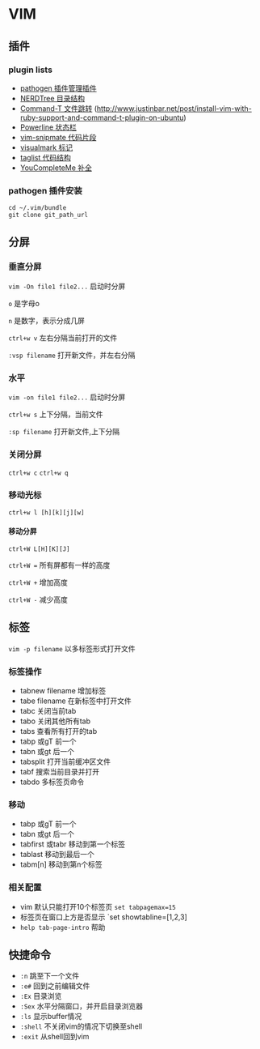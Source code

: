 # VIM

## 插件

### plugin lists

- [pathogen 插件管理插件](https://github.com/tpope/vim-pathogen)
- [NERDTree 目录结构](https://github.com/scrooloose/nerdtree)
- [Command-T 文件跳转](https://github.com/wincent/Command-T.git) (http://www.justinbar.net/post/install-vim-with-ruby-support-and-command-t-plugin-on-ubuntu)
- [Powerline 状态栏](https://github.com/Lokaltog/vim-powerline)
- [vim-snipmate 代码片段](https://github.com/garbas/vim-snipmate)
- [visualmark 标记](http://www.vim.org/scripts/download_script.php?src_id=4700)
- [taglist 代码结构](https://github.com/vim-scripts/taglist.vim)
- [YouCompleteMe 补全](https://github.com/Valloric/YouCompleteMe#ubuntu-linux-x64-super-quick-installation)

### pathogen 插件安装

```
cd ~/.vim/bundle
git clone git_path_url
```

## 分屏

### 垂直分屏

`vim -On file1 file2...` 启动时分屏

`o` 是字母o

`n` 是数字，表示分成几屏

`ctrl+w v` 左右分隔当前打开的文件

`:vsp filename` 打开新文件，并左右分隔

### 水平

`vim -on file1 file2...` 启动时分屏

`ctrl+w s` 上下分隔，当前文件

`:sp filename` 打开新文件,上下分隔

### 关闭分屏

`ctrl+w c`
`ctrl+w q`

### 移动光标

`ctrl+w l [h][k][j][w]`

#### 移动分屏

`ctrl+W L[H][K][J]`

`ctrl+W =` 所有屏都有一样的高度

`ctrl+W +` 增加高度

`ctrl+W -` 减少高度

## 标签

`vim -p filename` 以多标签形式打开文件

### 标签操作

- tabnew filename 增加标签
- tabe filename 在新标签中打开文件
- tabc 关闭当前tab
- tabo 关闭其他所有tab
- tabs 查看所有打开的tab
- tabp 或gT 前一个
- tabn 或gt 后一个
- tabsplit 打开当前缓冲区文件
- tabf 搜索当前目录并打开
- tabdo <command> 多标签页命令

### 移动

- tabp 或gT 前一个
- tabn 或gt 后一个
- tabfirst 或tabr 移动到第一个标签
- tablast 移动到最后一个
- tabm[n] 移动到第n个标签

### 相关配置

- vim 默认只能打开10个标签页 `set tabpagemax=15`
- 标签页在窗口上方是否显示 `set showtabline=[1,2,3]
- `help tab-page-intro` 帮助

## 快捷命令

- `:n` 跳至下一个文件
- `:e#` 回到之前编辑文件
- `:Ex` 目录浏览
- `:Sex` 水平分隔窗口，并开启目录浏览器
- `:ls` 显示buffer情况
- `:shell` 不关闭vim的情况下切换至shell
- `:exit` 从shell回到vim
